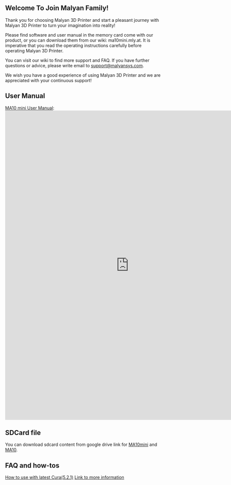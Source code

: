 
## Welcome To Join Malyan Family!

 Thank you for choosing Malyan 3D Printer and start a
pleasant journey with Malyan 3D Printer to turn your
imagination into reality!

 Please find software and user manual in the memory
card come with our product, or you can download them
from our wiki: ma10mini.mly.at. It is imperative that you
read the operating instructions carefully before operating
Malyan 3D Printer.

 You can visit our wiki to find more support and FAQ. If
you have further questions or advice, please write email to
[support@malyansys.com](support@malyansys.com). 

 We wish you have a good experience of using Malyan
3D Printer and we are appreciated with your continuous
support! 

## User Manual

[MA10 mini User Manual](https://malyansystem.github.io/ma10wiki/manual-ma10mini.pdf): 
<embed src="https://malyansystem.github.io/ma10wiki/manual-ma10mini.pdf#toolbar=0&navpanes=0" width="800" height="1000" type="application/pdf" />


## SDCard file

You can download sdcard content from google drive link for [MA10mini](https://drive.google.com/file/d/1BaN6-xSl-wVWZxy11NHtjMq0_4DtFgz4/view?usp=sharing) and [MA10](https://drive.google.com/file/d/1uDF6UuBPYfWFkBjgCh28dX_BEGUVY2NM/view?usp=sharing).

## FAQ and how-tos

[How to use with latest Cura(5.2.1)](cura521)
[Link to more information](qa)
